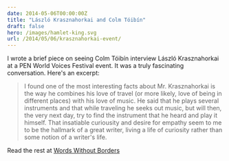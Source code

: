 ```yaml
---
date: 2014-05-06T00:00:00Z
title: "László Krasznahorkai and Colm Tóibín"
draft: false
hero: /images/hamlet-king.svg
url: /2014/05/06/krasznahorkai-event/
---
```


I wrote a brief piece on seeing Colm Tóibín interview László Krasznahorkai at a PEN World Voices Festival event. It was a truly fascinating conversation. Here's an excerpt:

>I found one of the most interesting facts about Mr. Krasznahorkai is the way he combines his love of travel (or more likely, love of being in different places) with his love of music. He said that he plays several instruments and that while traveling he seeks out music, but will then, the very next day, try to find the instrument that he heard and play it himself. That insatiable curiousity and desire for empathy seem to me to be the hallmark of a great writer, living a life of curiosity rather than some notion of a writer's life.

Read the rest at [Words Without Borders](http://wordswithoutborders.org/dispatches/article/pen-world-voices-master-class-laszlo-krasznahorkai-and-colm-toibin#ixzz30zHq01oI)
